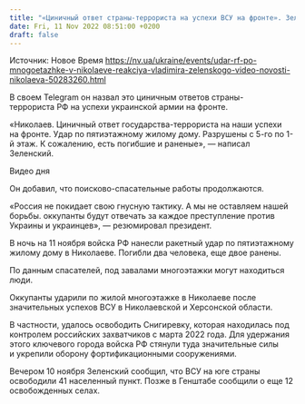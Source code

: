 ```yaml
---
title: "«Циничный ответ страны-террориста на успехи ВСУ на фронте». Зеленский показал видео последствий удара РФ по жилой многоэтажке в Николаеве"
date: Fri, 11 Nov 2022 08:51:00 +0200
draft: false
---
```

Источник: Новое Время https://nv.ua/ukraine/events/udar-rf-po-mnogoetazhke-v-nikolaeve-reakciya-vladimira-zelenskogo-video-novosti-nikolaeva-50283260.html


 В своем Telegram он назвал это циничным ответов страны-террориста РФ на успехи украинской армии на фронте.

«Николаев. Циничный ответ государства-террориста на наши успехи на фронте. Удар по пятиэтажному жилому дому. Разрушены с 5-го по 1-й этаж. К сожалению, есть погибшие и раненые», — написал Зеленский.

 Видео дня   

Он добавил, что поисково-спасательные работы продолжаются.

«Россия не покидает свою гнусную тактику. А мы не оставляем нашей борьбы. оккупанты будут отвечать за каждое преступление против Украины и украинцев», — резюмировал президент.

В ночь на 11 ноября войска РФ нанесли ракетный удар по пятиэтажному жилому дому в Николаеве. Погибли два человека, еще двое ранены.

По данным спасателей, под завалами многоэтажки могут находиться люди.

 Оккупанты ударили по жилой многоэтажке в Николаеве после значительных успехов ВСУ в Николаевской и Херсонской области.

В частности, удалось освободить Снигиревку, которая находилась под контролем российских захватчиков с марта 2022 года. Для удержания этого ключевого города войска РФ стянули туда значительные силы и укрепили оборону фортификационными сооружениями.

Вечером 10 ноября Зеленский сообщил, что ВСУ на юге страны освободили 41 населенный пункт. Позже в Генштабе сообщили о еще 12 освобожденных селах.
